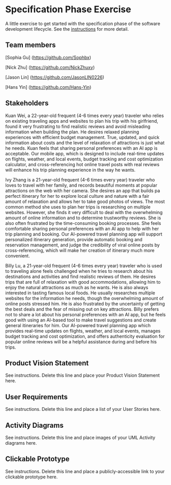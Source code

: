 # Specification Phase Exercise

A little exercise to get started with the specification phase of the software development lifecycle. See the [instructions](instructions.md) for more detail.

## Team members

[Sophia Gu] (https://github.com/Sophbx)
  
[Nick Zhu] (https://github.com/NickZhuxy)
  
[Jason Lin] (https://github.com/JasonLIN0226)
  
[Hans Yin] (https://github.com/Hans-Yin)
  

## Stakeholders

Kuan Wei, a 22-year-old frequent (4-6 times every year) traveler who relies on existing traveling apps and websites to plan his trip with his girlfriend, found it very frustrating to find realistic reviews and avoid misleading information when building the plan. He desires relaxed planning experiences with efficient budget management. True, updated, and quick information about costs and the level of relaxation of attractions is just what he needs. Kuan feels that sharing personal preferences with an AI app is acceptable. Our mobile app, which is designed to include real-time updates on flights, weather, and local events, budget tracking and cost optimization calculator, and cross-referencing hot online travel posts with real reviews will enhance his trip planning experience in the way he wants.
    
Ivy Zhang is a 21-year-old frequent (4-6 times every year) traveler who loves to travel with her family, and records beautiful moments at popular attractions on the web with her camera. She desires an app that builds pa perfect itinerary for her to explore local culture and nature with a fair amount of relaxation and allows her to take good photos of views. The most common method she uses to plan her trips is researching on multiple websites. However, she finds it very difficult to deal with the overwhelming amount of online information and to determine trustworthy reviews. She is also often frustrated by the time-consuming booking processes. She feels comfortable sharing personal preferences with an AI app to help with her trip planning and booking. Our AI-powered travel planning app will support personalized itinerary generation, provide automatic booking and reservation management, and judge the credibility of viral online posts by cross-referencing, which will make her creation of itinerary much more convenient.
   
Billy Lu, a 21-year-old frequent (4-6 times every year) traveler who is used to traveling alone feels challenged when he tries to research about his destinations and activities and find realistic reviews of them. He desires trips that are full of relaxation with good accommodations, allowing him to enjoy the natural attractions as much as he wants. He is also always interested in tasting famous local foods. He usually researches multiple websites for the information he needs, though the overwhelming amount of online posts stressed him. He is also frustrated by the uncertainty of getting the best deals and the fear of missing out on key attractions. Billy prefers not to share a lot about his personal preferences with an AI app, but he feels good with using an AI-based tool to make travel suggestions and create general itineraries for him. Our AI-powered travel planning app which provides real-time updates on flights, weather, and local events, manages budget tracking and cost optimization, and offers authenticity evaluation for popular online reviews will be a helpful assistance during and before his trips.



## Product Vision Statement

See instructions. Delete this line and place your Product Vision Statement here.

## User Requirements

See instructions. Delete this line and place a list of your User Stories here.

## Activity Diagrams

See instructions. Delete this line and place images of your UML Activity diagrams here.

## Clickable Prototype

See instructions. Delete this line and place a publicly-accessible link to your clickable prototype here.
